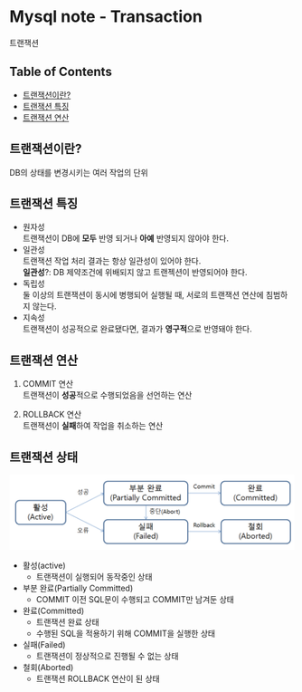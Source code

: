 # Mysql note - Transaction

트랜잭션

## Table of Contents

- [트랜잭션이란?](#Transaction이란?)
- [트랜잭션 특징](#트랜잭션&nbsp;특징)
- [트랜잭션 연산](#트랜잭션&nbsp;연산)

## 트랜잭션이란?

DB의 상태를 변경시키는 여러 작업의 단위


## 트랜잭션 특징

- 원자성<br>
트랜잭션이 DB에 **모두** 반영 되거나 **아예** 반영되지 않아야 한다.
- 일관성<br>
트랜잭션 작업 처리 결과는 항상 일관성이 있어야 한다.<br>
**일관성**?: DB 제약조건에 위배되지 않고 트랜젝션이 반영되어야 한다.
- 독립성<br>
둘 이상의 트랜잭션이 동시에 병행되어 실행될 때, 서로의 트랜잭션 연산에 침범하지 않는다.
- 지속성<br>
트랜잭션이 성공적으로 완료됐다면, 결과가 **영구적**으로 반영돼야 한다.

## 트랜잭션 연산

1. COMMIT 연산 <br>
트랜잭션이 **성공**적으로 수행되었음을 선언하는 연산

2. ROLLBACK 연산 <br>
트랜잭션이 **실패**하여 작업을 취소하는 연산

## 트랜잭션 상태
![트랜잭션 상태 이미지](transaction_status.png)
- 활성(active)
  - 트랜잭션이 실행되어 동작중인 상태
- 부분 완료(Partially Committed)
  - COMMIT 이전 SQL문이 수행되고 COMMIT만 남겨둔 상태
- 완료(Committed)
  - 트랜잭션 완료 상태
  - 수행된 SQL을 적용하기 위해 COMMIT을 실행한 상태
- 실패(Failed)
  - 트랜잭션이 정상적으로 진행될 수 없는 상태
- 철회(Aborted)
  - 트랜잭션 ROLLBACK 연산이 된 상태
